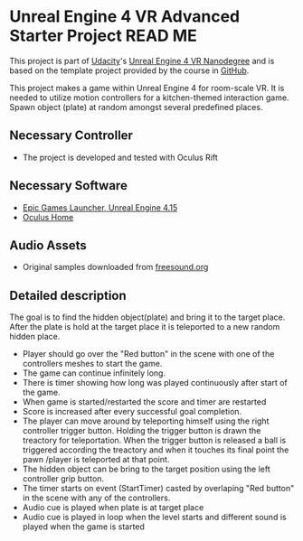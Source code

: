﻿# Unreal Engine 4 VR Advanced Starter Project READ ME

This project is part of [Udacity](https://www.udacity.com "Udacity - Be in demand")'s [Unreal Engine 4 VR Nanodegree](https://www.udacity.com) and is based on the template project provided by the course in [GitHub](https://github.com/udacity//Unreal-Advanced-Project-Template).

This project makes a game within Unreal Engine 4 for room-scale VR. It is needed to utilize motion controllers for a kitchen-themed interaction game. Spawn object (plate) at random amongst several predefined places. 

## Necessary Controller
 - The project is developed and tested with Oculus Rift

## Necessary Software
- [Epic Games Launcher, Unreal Engine 4.15](https://www.unrealengine.com/en-US/blog)
- [Oculus Home](https://www.oculus.com/setup/)

## Audio Assets
- Original samples downloaded from [freesound.org](https://freesound.org)

## Detailed description
The goal is to find the hidden object(plate) and bring it to the target place. After the plate is hold at the target place it is teleported to a new random hidden place.

- Player should go over the "Red button" in the scene with one of the controllers meshes to start the game.
- The game can continue infinitely long.
- There is timer showing how long was played continuously after start of the game. 
- When game is started/restarted the score and timer are restarted
- Score is increased after every successful goal completion.
- The player can move around by teleporting himself using the right controller trigger button. Holding the trigger button is drawn the treactory for teleportation. When the trigger button is released a ball is triggered according the treactory and when it touches its final point the pawn /player is teleported at that point.
- The hidden object can be bring to the target position using the left controller grip button.
- The timer starts on event (StartTimer) casted by overlaping "Red button" in the scene with any of the controllers.
- Audio cue is played when plate is at target place
- Audio cue is played in loop when the level starts and different sound is played when the game is started